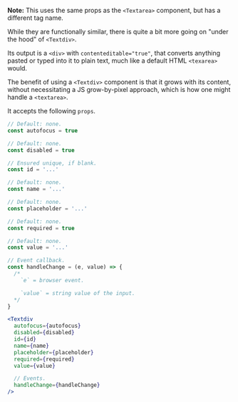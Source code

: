**Note:** This uses the same props as the `<Textarea>` component, but has a different tag name.

While they are functionally similar, there is quite a bit more going on "under the hood" of `<Textdiv>`.

Its output is a `<div>` with `contenteditable="true"`, that converts anything pasted or typed into it to plain text, much like a default HTML `<texarea>` would.

The benefit of using a `<Textdiv>` component is that it grows with its content, without necessitating a JS grow-by-pixel approach, which is how one might handle a `<textarea>`.

It accepts the following `props`.

```js
// Default: none.
const autofocus = true

// Default: none.
const disabled = true

// Ensured unique, if blank.
const id = '...'

// Default: none.
const name = '...'

// Default: none.
const placeholder = '...'

// Default: none.
const required = true

// Default: none.
const value = '...'

// Event callback.
const handleChange = (e, value) => {
  /*
    `e` = browser event.

    `value` = string value of the input.
  */
}
```

```jsx
<Textdiv
  autofocus={autofocus}
  disabled={disabled}
  id={id}
  name={name}
  placeholder={placeholder}
  required={required}
  value={value}

  // Events.
  handleChange={handleChange}
/>
```